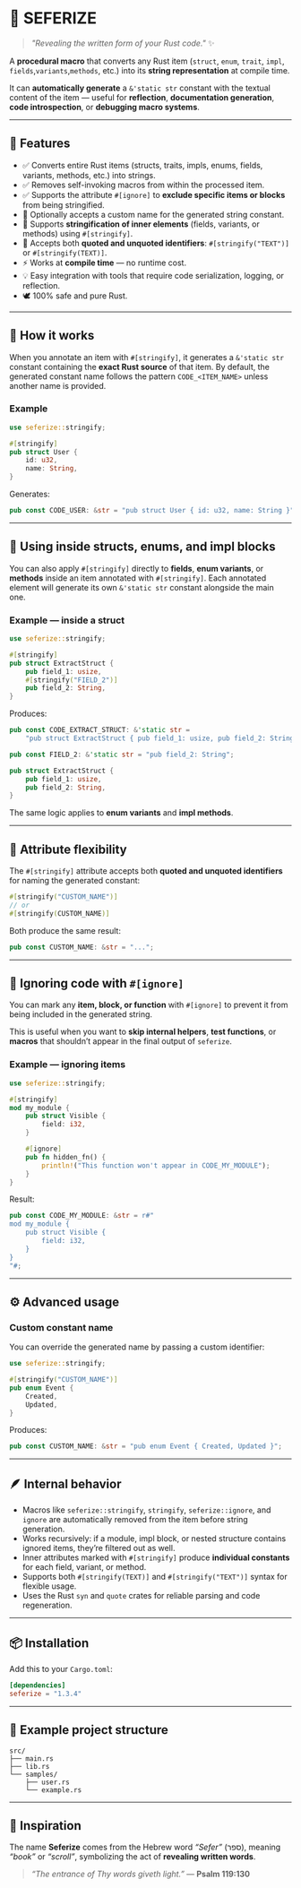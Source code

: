 # 📜 SEFERIZE

> *"Revealing the written form of your Rust code."* ✨

A **procedural macro** that converts any Rust item (`struct`, `enum`, `trait`, `impl`, `fields`,`variants`,`methods`, etc.) into its **string representation** at compile time.

It can **automatically generate** a `&'static str` constant with the textual content of the item — useful for **reflection**, **documentation generation**, **code introspection**, or **debugging macro systems**.

---

## 🧩 Features

* ✅ Converts entire Rust items (structs, traits, impls, enums, fields, variants, methods, etc.) into strings.
* ✅ Removes self-invoking macros from within the processed item.
* ✅ Supports the attribute `#[ignore]` to **exclude specific items or blocks** from being stringified.
* 🧱 Optionally accepts a custom name for the generated string constant.
* 🔁 Supports **stringification of inner elements** (fields, variants, or methods) using `#[stringify]`.
* 💬 Accepts both **quoted and unquoted identifiers**: `#[stringify("TEXT")]` or `#[stringify(TEXT)]`.
* ⚡ Works at **compile time** — no runtime cost.
* 💡 Easy integration with tools that require code serialization, logging, or reflection.
* 🕊️ 100% safe and pure Rust.

---

## 🧠 How it works

When you annotate an item with `#[stringify]`, it generates a `&'static str` constant containing the **exact Rust source** of that item.
By default, the generated constant name follows the pattern `CODE_<ITEM_NAME>` unless another name is provided.

### Example

```rust
use seferize::stringify;

#[stringify]
pub struct User {
    id: u32,
    name: String,
}
```

Generates:

```rust
pub const CODE_USER: &str = "pub struct User { id: u32, name: String }";
```

---

## 🧱 Using inside structs, enums, and impl blocks

You can also apply `#[stringify]` directly to **fields**, **enum variants**, or **methods** inside an item annotated with `#[stringify]`.
Each annotated element will generate its own `&'static str` constant alongside the main one.

### Example — inside a struct

```rust
use seferize::stringify;

#[stringify]
pub struct ExtractStruct {
    pub field_1: usize,
    #[stringify("FIELD_2")]
    pub field_2: String,
}
```

Produces:

```rust
pub const CODE_EXTRACT_STRUCT: &'static str =
    "pub struct ExtractStruct { pub field_1: usize, pub field_2: String, }";

pub const FIELD_2: &'static str = "pub field_2: String";

pub struct ExtractStruct {
    pub field_1: usize,
    pub field_2: String,
}
```

The same logic applies to **enum variants** and **impl methods**.

---

## 💬 Attribute flexibility

The `#[stringify]` attribute accepts both **quoted and unquoted identifiers** for naming the generated constant:

```rust
#[stringify("CUSTOM_NAME")]
// or
#[stringify(CUSTOM_NAME)]
```

Both produce the same result:

```rust
pub const CUSTOM_NAME: &str = "...";
```

---

## 🚫 Ignoring code with `#[ignore]`

You can mark any **item, block, or function** with `#[ignore]` to prevent it from being included in the generated string.

This is useful when you want to **skip internal helpers**, **test functions**, or **macros** that shouldn’t appear in the final output of `seferize`.

### Example — ignoring items

```rust
use seferize::stringify;

#[stringify]
mod my_module {
    pub struct Visible {
        field: i32,
    }

    #[ignore]
    pub fn hidden_fn() {
        println!("This function won't appear in CODE_MY_MODULE");
    }
}
```

Result:

```rust
pub const CODE_MY_MODULE: &str = r#"
mod my_module {
    pub struct Visible {
        field: i32,
    }
}
"#;
```

---

## ⚙️ Advanced usage

### Custom constant name

You can override the generated name by passing a custom identifier:

```rust
use seferize::stringify;

#[stringify("CUSTOM_NAME")]
pub enum Event {
    Created,
    Updated,
}
```

Produces:

```rust
pub const CUSTOM_NAME: &str = "pub enum Event { Created, Updated }";
```

---

## 🪶 Internal behavior

* Macros like `seferize::stringify`, `stringify`, `seferize::ignore`, and `ignore` are automatically removed from the item before string generation.
* Works recursively: if a module, impl block, or nested structure contains ignored items, they’re filtered out as well.
* Inner attributes marked with `#[stringify]` produce **individual constants** for each field, variant, or method.
* Supports both `#[stringify(TEXT)]` and `#[stringify("TEXT")]` syntax for flexible usage.
* Uses the Rust `syn` and `quote` crates for reliable parsing and code regeneration.

---

## 📦 Installation

Add this to your `Cargo.toml`:

```toml
[dependencies]
seferize = "1.3.4"
```

---

## 📖 Example project structure

```
src/
├── main.rs
├── lib.rs
└── samples/
    ├── user.rs
    └── example.rs
```

---

## 🙌 Inspiration

The name **Seferize** comes from the Hebrew word *“Sefer”* (ספר), meaning *“book”* or *“scroll”*, symbolizing the act of **revealing written words**.

> *“The entrance of Thy words giveth light.”* — **Psalm 119:130**
